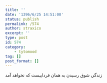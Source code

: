 ```yaml
---
title: ''
date: '1396/6/25 14:51:00'
status: publish
permalink: /574
author: straxico
excerpt: ''
type: post
id: 574
category:
    - tytomood
tag: []
post_format: []
---
```

زندگي شوق رسيدن به همان فرداييست كه نخواهد آمد
